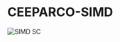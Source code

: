 # CEEPARCO-SIMD

![SIMD SC](https://github.com/jiyero/CEEPARCO-SIMD/assets/90267825/4df7c3bd-2ff2-4af9-bee9-c682bf745bbd)
